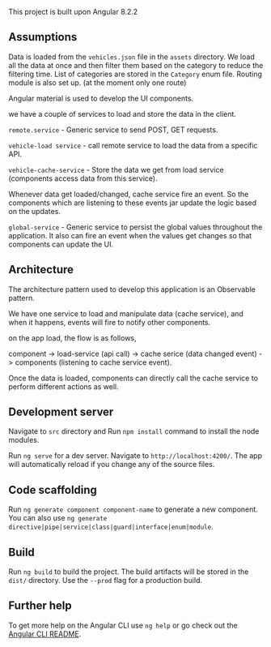 
This project is built upon Angular 8.2.2

## Assumptions

Data is loaded from the `vehicles.json` file in the `assets` directory.
We load all the data at once and then filter them based on the category to reduce the filtering time.
List of categories are stored in the `Category` enum file.
Routing module is also set up. (at the moment only one route)

Angular material is used to develop the UI components.

we have a couple of services to load and store the data in the client.

`remote.service` - Generic service to send POST, GET requests.

`vehicle-load service` - call remote service to load the data from a specific API.

`vehicle-cache-service` - Store the data we get from load service (components access data from this service).

Whenever data get loaded/changed, cache service fire an event. So the  components which are listening to these events jar
update the logic based on the updates.

`global-service` - Generic service to persist the global values throughout the application. It also can fire an event when the values get changes so that components can update the UI.


## Architecture

The architecture pattern used to develop this application is an Observable pattern.

We have one service to load and manipulate data (cache service), and when it happens, events will fire to notify
other components.

on the app load, the flow is as follows,

component -> load-service (api call) -> cache serice (data changed event) -> components (listening to cache service event).


Once the data is loaded, components can directly call the cache service to perform different actions as well.


## Development server

Navigate to `src` directory and Run `npm install` command to install the node modules.

Run `ng serve` for a dev server. Navigate to `http://localhost:4200/`. The app will automatically reload if you change any of the source files.

## Code scaffolding

Run `ng generate component component-name` to generate a new component. You can also use `ng generate directive|pipe|service|class|guard|interface|enum|module`.

## Build

Run `ng build` to build the project. The build artifacts will be stored in the `dist/` directory. Use the `--prod` flag for a production build.


## Further help

To get more help on the Angular CLI use `ng help` or go check out the [Angular CLI README](https://github.com/angular/angular-cli/blob/master/README.md).
